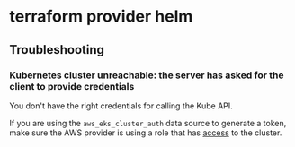 # terraform provider helm

## Troubleshooting

### Kubernetes cluster unreachable: the server has asked for the client to provide credentials

You don't have the right credentials for calling the Kube API.

If you are using the `aws_eks_cluster_auth` data source to generate a token, make sure the AWS provider is using a role that has [access](aws-eks-auth.md) to the cluster.
